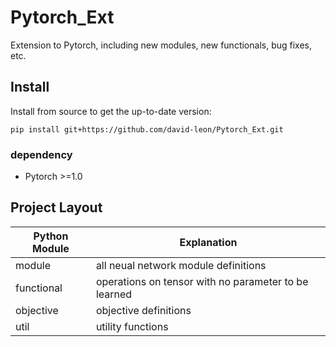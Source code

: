 # Pytorch_Ext
Extension to Pytorch, including new modules, new functionals, bug fixes, etc.


## Install
Install from source to get the up-to-date version:
```
pip install git+https://github.com/david-leon/Pytorch_Ext.git
```
### dependency
 * Pytorch >=1.0

## Project Layout
Python Module     | Explanation
----------------- | ----------------
module            | all neual network module definitions
functional        | operations on tensor with no parameter to be learned
objective         | objective definitions
util              | utility functions



